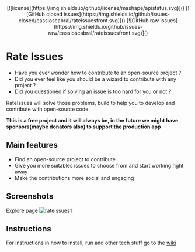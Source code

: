 <center>
[![license](https://img.shields.io/github/license/mashape/apistatus.svg)]()
[![GitHub closed issues](https://img.shields.io/github/issues-closed/cassioscabral/rateissuesfront.svg)]()
[![GitHub raw issues](https://img.shields.io/github/issues-raw/cassioscabral/rateissuesfront.svg)]()</center>

# Rate Issues

- Have you ever wonder how to contribute to an open-source project ?
- Did you ever feel like you should be a wizard to contribute with any project ?
- Did you questioned if solving an issue is too hard for you or not ?

RateIssues will solve those problems, build to help you to develop and contribute with open-source code

**This is a free project and it will always be, in the future we might have sponsors(maybe donators also) to support the production app**

## Main features
 * Find an open-source project to contribute
 * Give you more suitables issues to choose from and start working right away
 * Make the contributions more social and engaging

## Screenshots

Explore page
![rateissues1](https://cloud.githubusercontent.com/assets/2073557/20126826/495d415e-a617-11e6-8745-61cdf882ac10.png)

## Instructions
For instructions in how to install, run and other tech stuff go to the [wiki](https://github.com/cassioscabral/rateissuesfront/wiki)

